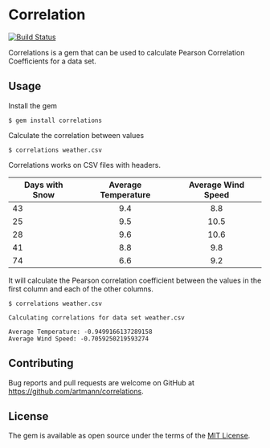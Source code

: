 # Correlation

[![Build Status](https://travis-ci.org/Artmann/correlations.svg?branch=master)](https://travis-ci.org/Artmann/correlations)

Correlations is a gem that can be used to calculate Pearson Correlation Coefficients for a data set.

## Usage

Install the gem

    $ gem install correlations


Calculate the correlation between values

    $ correlations weather.csv


Correlations works on CSV files with headers.

|Days with Snow|Average Temperature|Average Wind Speed|
|--------------|:-----------------:|:----------------:|
| 43           | 9.4               | 8.8              |
| 25           | 9.5               | 10.5             |
| 28           | 9.6               | 10.6             |
| 41           | 8.8               | 9.8              |
| 74           | 6.6               | 9.2              |

It will calculate the Pearson correlation coefficient between the values in the first column and each of the other columns.

    $ correlations weather.csv

    Calculating correlations for data set weather.csv

    Average Temperature: -0.9499166137289158
    Average Wind Speed: -0.7059250219593274


## Contributing

Bug reports and pull requests are welcome on GitHub at https://github.com/artmann/correlations.

## License

The gem is available as open source under the terms of the [MIT License](https://opensource.org/licenses/MIT).
